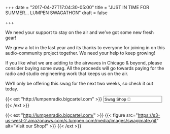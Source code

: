 +++
date = "2017-04-27T17:04:30-05:00"
title = "JUST IN TIME FOR SUMMER... LUMPEN SWAGATHON"
draft = false

+++

We need your support to stay on the air and we’ve got some new fresh gear!

We grew a lot in the last year and its thanks to everyone for joining in on this audio-community project together. We need your help to keep growing!

If you like what we are adding to the airwaves in Chicago & beyond, please consider buying some swag. All the proceeds will go towards paying for the radio and studio engineering work that keeps us on the air.

We’ll only be offering this swag for the next two weeks, so check it out today.

<span class="button-container">
  {{< ext "http://lumpenradio.bigcartel.com" >}}
    <input class="button" value="Swag Shop &#xf0da"></input>
  {{< /ext >}}
</span>

{{< ext "http://lumpenradio.bigcartel.com/" >}}
  {{< figure src="https://s3-us-west-2.amazonaws.com/s.lumpen.com/media/images/swagimate.gif" alt="Visit our Shop!" >}}
{{< /ext >}}
